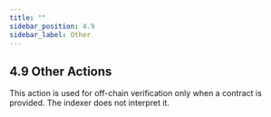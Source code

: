```yaml
---
title: ""
sidebar_position: 4.9
sidebar_label: Other
---
```


## 4.9 Other Actions

This action is used for off-chain verification only when a contract is provided. The indexer does not interpret it.
